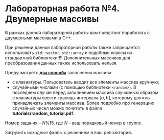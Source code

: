 # Лабораторная работа №4. Двумерные массивы

В рамках данной лабораторной работы вам предстоит поработать с двумерными массивами в C++.

При решении данной лабораторной работы также запрещается использовать `std::vector`, `std::array` и подобные классы из стандартной библиотеки!!!! Дополнительных массивов для преобразования данных также использовать нельзя.

Предусмотреть <u>**два способа**</u> заполнения массива:  
- с клавиатуры. Пользователь вводит все элементы массива вручную;
- случайными числами (с помощью библиотеки `<random>`). В последнем случае перед заполнением массива случайным образом с клавиатуры ввести границы интервала $[a, b]$, которому должны принадлежать элементы массива. Более подробно про генерацию случайных чисел можно почитать в файле **tutorials/random_tutorial.pdf**.

Номер задания – $N \% 15$, где $N$ – ваш порядковый номер в группе.

Загрузить исходные файлы с решением в ваш репозиторий.